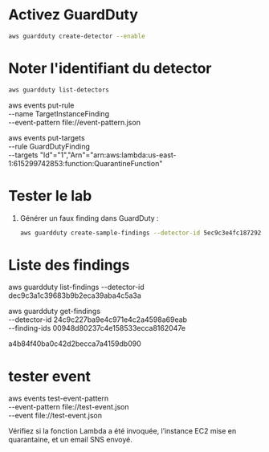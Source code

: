 # Activez GuardDuty 
```bash
aws guardduty create-detector --enable
```
# Noter l'identifiant du detector
```bash
aws guardduty list-detectors
```


aws events put-rule \
    --name TargetInstanceFinding \
    --event-pattern file://event-pattern.json


aws events put-targets \
    --rule GuardDutyFinding \
    --targets "Id"="1","Arn"="arn:aws:lambda:us-east-1:615299742853:function:QuarantineFunction"

    
# **Tester le lab**
1. Générer un faux finding dans GuardDuty :
   ```bash
   aws guardduty create-sample-findings --detector-id 5ec9c3e4fc187292200c720504d51487
   ```
# Liste des findings 
aws guardduty list-findings --detector-id dec9c3a1c39683b9b2eca39aba4c5a3a


aws guardduty get-findings \
    --detector-id 24c9c227ba9e4c971e4c2a4598a69eab \
    --finding-ids 00948d80237c4e158533ecca8162047e

a4b84f40ba0c42d2becca7a4159db090

# tester event
aws events test-event-pattern \
    --event-pattern file://test-event.json \
    --event file://test-event.json

Vérifiez si la fonction Lambda a été invoquée, l’instance EC2 mise en quarantaine, et un email SNS envoyé.
